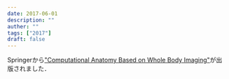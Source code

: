 ```yaml
---
date: 2017-06-01
description: ""
auther: ""
tags: ["2017"]
draft: false
---
```

Springerから["Computational Anatomy Based on Whole Body Imaging"](https://www.springer.com/jp/book/9784431559740)が出版されました．
<!--more-->
